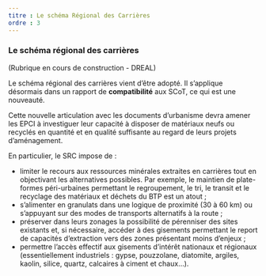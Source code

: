 ```yaml
---
titre : Le schéma Régional des Carrières
ordre : 3
---
```

### Le schéma régional des carrières

(Rubrique en cours de construction - DREAL)

Le schéma régional des carrières vient d’être adopté. Il s’applique désormais dans un rapport de **compatibilité** aux SCoT, ce qui est une nouveauté.

Cette nouvelle articulation avec les documents d’urbanisme devra amener les EPCI à investiguer leur capacité à
disposer de matériaux neufs ou recyclés en quantité et en qualité suffisante au regard de leurs projets
d’aménagement.

En particulier, le SRC impose de :
- limiter le recours aux ressources minérales extraites en carrières tout en objectivant les alternatives
possibles. Par exemple, le maintien de plate-formes péri-urbaines permettant le regroupement, le tri, le
transit et le recyclage des matériaux et déchets du BTP est un atout ;
- s’alimenter en granulats dans une logique de proximité (30 à 60 km) ou s’appuyant sur des modes de
transports alternatifs à la route ;
- préserver dans leurs zonages la possibilité de pérenniser des sites existants et, si nécessaire, accéder à
des gisements permettant le report de capacités d’extraction vers des zones présentant moins d’enjeux ;
-  permettre l’accès effectif aux gisements d’intérêt nationaux et régionaux (essentiellement industriels :
gypse, pouzzolane, diatomite, argiles, kaolin, silice, quartz, calcaires à ciment et chaux…).